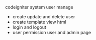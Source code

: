codeigniter system user manage

- create update and delete user
- create template view html
- login and logout
- user permission user  and admin page